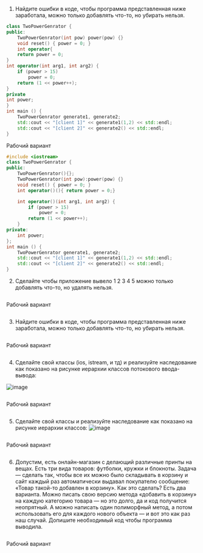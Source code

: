 1) Найдите ошибки в коде, чтобы программа представленная ниже заработала, можно
только добавлять что-то, но убирать нельзя.
```cpp
class TwoPowerGenrator {
public:
    TwoPowerGenrator(int pow) power(pow) {}
    void reset() { power = 0; }
    int operator{
    return power = 0;
}
int operator(int arg1, int arg2) {
    if (power > 15)
        power = 0;
    return (1 << power++);
}
private
int power;
}
int main () {
    TwoPowerGenrator generate1, generate2;
    std::cout << "[client 1]" << generate1(1,2) << std::endl;
    std::cout << "[client 2]" << generate2() << std::endl;
}
```
Рабочий вариант
```cpp
#include <iostream>
class TwoPowerGenrator {
public:
    TwoPowerGenrator(){};
    TwoPowerGenrator(int pow):power(pow) {}
    void reset() { power = 0; }
    int operator()(){ return power = 0;}

    int operator()(int arg1, int arg2) {
        if (power > 15)
            power = 0;
        return (1 << power++);
    }
private:
    int power;
};
int main () {
    TwoPowerGenrator generate1, generate2;
    std::cout << "[client 1]" << generate1(1,2) << std::endl;
    std::cout << "[client 2]" << generate2() << std::endl;
}

```
2) Сделайте чтобы приложение вывело
1
2
3
4
5
можно только добавлять что-то, но удалять нельзя.
```cpp
```
Рабочий вариант
```cpp
```
3) Найдите ошибки в коде, чтобы программа представленная ниже заработала, можно
только добавлять что-то, но убирать нельзя.
```cpp
```
Рабочий вариант
```cpp
```
4) Сделайте свой классы (ios, istream, и тд) и реализуйте наследование как показано на
рисунке иерархии классов потокового ввода-вывода:

![image](https://github.com/user-attachments/assets/1652645b-9df2-4bd5-b647-c2f623a3d8e8)
```cpp
```
Рабочий вариант
```cpp
```
5) Сделайте свой классы и реализуйте наследование как показано на рисунке иерархии
классов:
![image](https://github.com/user-attachments/assets/8b968fc2-5cfc-401f-9986-4d49f1e320f9)
```cpp
```
Рабочий вариант
```cpp
```
6) Допустим, есть онлайн-магазин с делающий различные принты на вещах. Есть три вида
товаров: футболки, кружки и блокноты. Задача — сделать так, чтобы все их можно было
складывать в корзину и сайт каждый раз автоматически выдавал покупателю сообщение:
«Товар такой-то добавлен в корзину». Как это сделать?
Есть два варианта. Можно писать свою версию метода «добавить в корзину» на каждую
категорию товара — но это долго, да и код получится неопрятный. А можно написать
один полиморфный метод, а потом использовать его для каждого нового объекта — и вот
это как раз наш случай. Допишите необходимый код чтобы программа выводила.
```cpp
```
Рабочий вариант
```cpp
```
